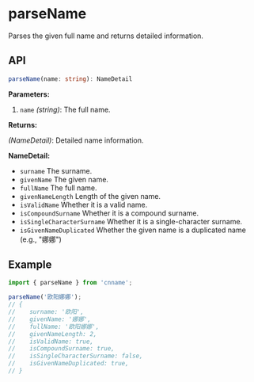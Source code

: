 # parseName

Parses the given full name and returns detailed information.

## API

```ts
parseName(name: string): NameDetail
```

**Parameters:**

1. `name` _(string)_: The full name.

**Returns:**

_(NameDetail)_: Detailed name information.

**NameDetail:**

- `surname` The surname.
- `givenName` The given name.
- `fullName` The full name.
- `givenNameLength` Length of the given name.
- `isValidName` Whether it is a valid name.
- `isCompoundSurname` Whether it is a compound surname.
- `isSingleCharacterSurname` Whether it is a single-character surname.
- `isGivenNameDuplicated` Whether the given name is a duplicated name (e.g., "娜娜")

## Example

```js
import { parseName } from 'cnname';

parseName('欧阳娜娜');
// {
//    surname: '欧阳',
//    givenName: '娜娜',
//    fullName: '欧阳娜娜',
//    givenNameLength: 2,
//    isValidName: true,
//    isCompoundSurname: true,
//    isSingleCharacterSurname: false,
//    isGivenNameDuplicated: true,
// }
```
